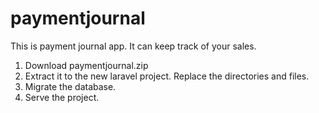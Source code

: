 # paymentjournal
This is payment journal app.
It can keep track of your sales.

1. Download paymentjournal.zip
2. Extract it to the new laravel project. Replace the directories and files.
3. Migrate the database.
4. Serve the project.
